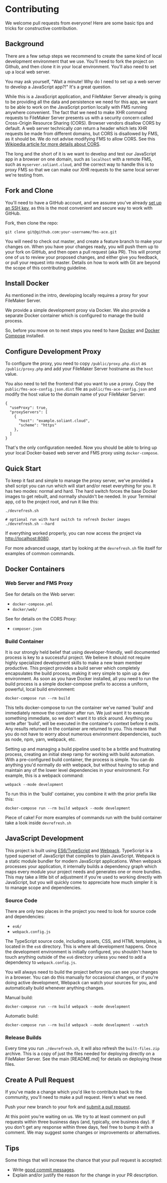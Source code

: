 # Contributing

We welcome pull requests from everyone! Here are some basic tips and tricks for constructive contribution.

## Background

There are a few setup steps we recommend to create the same kind of local development environment that we use. You'll need to fork the project on Github, and then clone it in your local environment. You'll also need to set up a local web server.

You may ask yourself, "Wait a minute! Why do I need to set up a web server to develop a JavaScript app?!" It's a great question.

While this is a JavaScript application, and FileMaker Server already is going to be providing all the data and persistence we need for this app, we want to be able to work on the JavaScript portion locally with FMS running anywhere convenient. The fact that we need to make XHR command requests to FileMaker Server presents us with a security concern called Cross-Origin Resource Sharing (CORS). Browser vendors disallow CORS by default. A web server technically *can* return a header which lets XHR requests be made from different domains, but CORS is disallowed by FMS, as it should be. We do not advise modifying FMS to allow CORS. See this [Wikipedia article for more details about CORS][cors].

The long and the short of it is we want to develop and test our JavaScript app in a browser on one domain, such as `localhost` with a remote FMS, such as `myserver.soliant.cloud`, and the correct way to handle this is to proxy FMS so that we can make our XHR requests to the same local server we're testing from.

[cors]: https://en.wikipedia.org/wiki/Cross-origin_resource_sharing

## Fork and Clone

You'll need to have a GitHub account, and we assume you've already [set up an SSH key][ssh], as this is the most convenient and secure way to work with GitHub.

[ssh]: https://help.github.com/articles/connecting-to-github-with-ssh/

Fork, then clone the repo:

```
git clone git@github.com:your-username/fms-ace.git
```

You will need to check out master, and create a feature branch to make your changes on. When you have your changes ready, you will push them up to your fork on GitHub, and then open a pull request (aka PR). This will prompt one of us to review your proposed changes, and either give you feedback, or pull your request into master. Details on how to work with Git are beyond the scope of this contributing guideline.

## Install Docker

As mentioned in the intro, developing locally requires a proxy for your FileMaker Server.

We provide a simple development proxy via Docker. We also provide a separate Docker container which is configured to manage the build process.

So, before you move on to next steps you need to have [Docker](https://www.docker.com/) and
[Docker Compose](https://docs.docker.com/compose/) installed.

## Configure Development Proxy

To configure the proxy, you need to copy `/public/proxy.php.dist` as `/public/proxy.php` and add your FileMaker Server hostname as the `host` value.

You also need to tell the frontend that you want to use a proxy. Copy the `public/fms-ace-config.json.dist` file as `public/fms-ace-config.json` and modify the host value to the domain name of your FileMaker Server:

```
{
  "useProxy": true,
  "proxyServers": [
    {
      "host": "example.soliant.cloud",
      "scheme": "https"
    },
  ]
}
```

That's the only configuration needed. Now you should be able to bring up your local Docker-based web server and FMS proxy using `docker-compose`.

## Quick Start

To keep it fast and simple to manage the proxy server, we've provided a shell script you can run which will start and/or reset everything for you. It has two modes: normal and hard. The hard switch forces the base Docker images to get rebuilt, and normally shouldn't be needed. In your Terminal app, cd to the project root, and run it like this:

```
./devrefresh.sh

# optional run with hard switch to refresh Docker images
./devrefresh.sh --hard
```

If everything worked properly, you can now access the project via [http://localhost:8080](http://localhost:8080).

For more advanced usage, start by looking at the `devrefresh.sh` file itself for examples of common commands.

## Docker Containers

### Web Server and FMS Proxy

See for details on the Web server:

* `docker-compose.yml`
* `docker/web/`

See for details on the CORS Proxy:

* `composer.json`

### Build Container

It is our strongly held belief that using developer-friendly, well documented process is key to a successful project. We believe it should not require highly specialized development skills to make a new team member productive. This project provides a build server which completely encapsulates the build process, making it very simple to spin up a dev environment. As soon as you have Docker installed, all you need to run the build process is a simple docker-compose prefix to access a uniform, powerful, local build environment:

```
docker-compose run --rm build
```

This tells docker-compose to run the container we've named 'build' and immediately remove the container after run. We just want it to execute something immediate, so we don't want it to stick around. Anything you write after 'build', will be executed in the container's context before it exits. Any results returned in the container are returned to you. This means that you do not have to worry about numerous environment dependencies, such as node, npm, yarn, webpack, etc.

Setting up and managing a build pipeline used to be a brittle and frustrating process, creating an initial steep ramp for working with build automation. With a pre-configured build container, the process is simple. You can do anything you'd normally do with webpack, but without having to setup and maintain any of the lower level dependencies in your environment. For example, this is a webpack command:

```
webpack --mode development
```

To run this in the 'build' container, you combine it with the prior prefix like this:

```
docker-compose run --rm build webpack --mode development
```

Piece of cake! For more examples of commands run with the build container take a look inside `devrefresh.sh`

## JavaScript Development

This project is built using [ES6/TypeScript][typescript] and [Webpack][webpack]. TypeScript is a typed superset of JavaScript that compiles to plain JavaScript. Webpack is a static module bundler for modern JavaScript applications. When webpack processes your application, it internally builds a dependency graph which maps every module your project needs and generates one or more bundles. This may take a little bit of adjustment if you're used to working directly with JavaScript, but you will quickly come to appreciate how much simpler it is to manage scope and dependencies.

[typescript]: https://www.typescriptlang.org/
[webpack]: https://webpack.js.org/

### Source Code

There are only two places in the project you need to look for source code and dependencies:

* `es6/`
* `webpack.config.js`

The TypeScript source code, including assets, CSS, and HTML templates, is located in the `es6` directory. This is where all development happens. Once the development environment is initially configured, you shouldn't have to touch anything outside of the `es6` directory unless you need to add a dependency to `webpack.config.js`.

You will always need to build the project before you can see your changes in a browser. You can do this manually for occasional changes, or if you're doing active development, Webpack can watch your sources for you, and automatically build whenever anything changes.

Manual build:
```
docker-compose run --rm build webpack --mode development
```

Automatic build:
```
docker-compose run --rm build webpack --mode development --watch
```

### Release Builds

Every time you run `./devrefresh.sh`, it will also refresh the `built-files.zip` archive. This is a copy of just the files needed for deploying directly on a FileMaker Server. See the main [README.md] for details on deploying these files.

## Create A Pull Request

If you've made a change which you'd like to contribute back to the community, you'll need to make a pull request. Here's what we need.

Push your new branch to your fork and [submit a pull request][pr].

[pr]: https://github.com/soliantconsulting/fms-ace/compare/

At this point you're waiting on us. We try to at least comment on pull requests within three business days (and, typically, one business day). If you don't get any response within three days, feel free to bump it with a comment. We may suggest some changes or improvements or alternatives.

## Tips

Some things that will increase the chance that your pull request is accepted:

* Write [good commit messages][commit].
* Explain and/or justify the reason for the change in your PR description.

[commit]: https://git-scm.com/book/ch5-2.html#Commit-Guidelines
